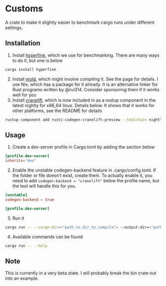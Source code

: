 # Customs
A crate to make it slightly easier to benchmark cargo runs under different settings.

## Installation
1. Install [hyperfine](https://github.com/sharkdp/hyperfine), which we use for benchmarking. There are many ways to do it, but one is below
```bash
cargo install hyperfine
```
2. Install [mold](https://github.com/rui314/mold), which might involve compiling it. See the page for details. I use Nix, which has a package for it already.
It is an alternative linker for Rust programs written by @rui314. Consider sponsoring them if it works well for you
3. Install [cranelift](https://github.com/rust-lang/rustc_codegen_cranelift), which is now included in
as a rustup component in the latest nightly for x86_64 linux. Details below. It shows that it works for other platforms,
see the README for details
```bash
rustup component add rustc-codegen-cranelift-preview --toolchain nightly
```
## Usage
1. Create a dev-server profile in Cargo.toml by adding the section below
```toml
[profile.dev-server]
inherits="dev"
```
2. Enable the unstable codegen-backend feature in .cargo/config.toml. If the folder or file doesn't exist, create them.
To actually enable it, you need to add `codegen-backend = "cranelift"` below the profile name, but 
the tool will handle this for you.
```toml
[unstable]
codegen-backend = true

[profile.dev-server]
```
3. Run it
```bash
cargo run -- --cargo-dir=<"path_to_dir_to_compile"> --output-dir=<"path to dir to put output json files in" > --num-runs=3
```
4. Available commands can be found
```bash
cargo run -- --help
```

## Note
This is currently in a very beta state. I will probably break the bin crate out into an example.
